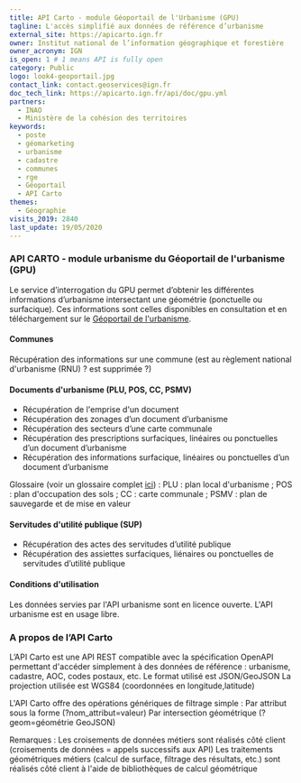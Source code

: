 ```yaml
---
title: API Carto - module Géoportail de l'Urbanisme (GPU)
tagline: L'accès simplifié aux données de référence d’urbanisme
external_site: https://apicarto.ign.fr
owner: Institut national de l’information géographique et forestière
owner_acronym: IGN
is_open: 1 # 1 means API is fully open
category: Public
logo: look4-geoportail.jpg
contact_link: contact.geoservices@ign.fr
doc_tech_link: https://apicarto.ign.fr/api/doc/gpu.yml
partners:
  - INAO
  - Ministère de la cohésion des territoires
keywords:
  - poste
  - géomarketing
  - urbanisme
  - cadastre
  - communes
  - rge
  - Géoportail
  - API Carto
themes:
  - Géographie
visits_2019: 2840
last_update: 19/05/2020
---
```


### API CARTO - module urbanisme du Géoportail de l'urbanisme (GPU)

Le service d’interrogation du GPU permet d’obtenir les différentes informations d’urbanisme intersectant une géométrie (ponctuelle ou surfacique).
Ces informations sont celles disponibles en consultation et en téléchargement sur le [Géoportail de l'urbanisme](https://www.geoportail-urbanisme.gouv.fr/).

#### Communes

Récupération des informations sur une commune (est au règlement national d'urbanisme (RNU) ? est supprimée ?)

#### Documents d'urbanisme (PLU, POS, CC, PSMV)

- Récupération de l'emprise d'un document
- Récupération des zonages d’un document d’urbanisme
- Récupération des secteurs d’une carte communale
- Récupération des prescriptions surfaciques, linéaires ou ponctuelles d’un document d’urbanisme
- Récupération des informations surfacique, linéaires ou ponctuelles d’un document d’urbanisme

Glossaire (voir un glossaire complet [ici](https://www.geoportail-urbanisme.gouv.fr/glossaire/)) :
PLU : plan local d'urbanisme ;
POS : plan d'occupation des sols ;
CC : carte communale ;
PSMV : plan de sauvegarde et de mise en valeur

#### Servitudes d'utilité publique (SUP)

- Récupération des actes des servitudes d’utilité publique
- Récupération des assiettes surfaciques, liénaires ou ponctuelles de servitudes d’utilité publique

#### Conditions d'utilisation

Les données servies par l'API urbanisme sont en licence ouverte.
L'API urbanisme est en usage libre.

### A propos de l’API Carto

L’API Carto est une API REST compatible avec la spécification OpenAPI permettant d'accéder simplement à des données de référence : urbanisme, cadastre, AOC, codes postaux, etc.
Le format utilisé est JSON/GeoJSON
La projection utilisée est WGS84 (coordonnées en longitude,latitude)

L'API Carto offre des opérations génériques de filtrage simple :
Par attribut sous la forme (?nom_attribut=valeur)
Par intersection géométrique (?geom=géométrie GeoJSON)

Remarques :
Les croisements de données métiers sont réalisés côté client (croisements de données = appels successifs aux API)
Les traitements géométriques métiers (calcul de surface, filtrage des résultats, etc.) sont réalisés côté client à l'aide de bibliothèques de calcul géométrique
